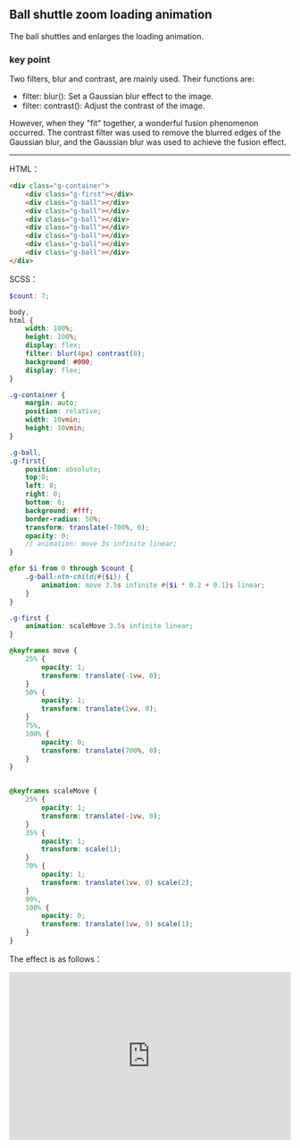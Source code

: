 ## Ball shuttle zoom loading animation

The ball shuttles and enlarges the loading animation.

### key point 

Two filters, blur and contrast, are mainly used. Their functions are:

+ filter: blur(): Set a Gaussian blur effect to the image.
+ filter: contrast(): Adjust the contrast of the image.

However, when they "fit" together, a wonderful fusion phenomenon occurred. The contrast filter was used to remove the blurred edges of the Gaussian blur, and the Gaussian blur was used to achieve the fusion effect.

----

HTML：

```HTML
<div class="g-container">
    <div class="g-first"></div>
    <div class="g-ball"></div>
    <div class="g-ball"></div>
    <div class="g-ball"></div>
    <div class="g-ball"></div>
    <div class="g-ball"></div>
    <div class="g-ball"></div>
    <div class="g-ball"></div>
</div>
```

SCSS：
```scss
$count: 7;

body,
html {
    width: 100%;
    height: 100%;
    display: flex;
    filter: blur(4px) contrast(8);
    background: #000;
    display: flex;
}

.g-container {
    margin: auto;
    position: relative;
    width: 10vmin;
    height: 10vmin;
}

.g-ball,
.g-first{
    position: absolute;
    top:0;
    left: 0;
    right: 0;
    bottom: 0;
    background: #fff;
    border-radius: 50%;
    transform: translate(-700%, 0);
    opacity: 0;
    // animation: move 3s infinite linear;
}

@for $i from 0 through $count { 
    .g-ball:nth-child(#{$i}) {
        animation: move 3.5s infinite #{$i * 0.2 + 0.1}s linear;
    }
}

.g-first {
    animation: scaleMove 3.5s infinite linear;
}

@keyframes move {
    25% {
        opacity: 1;
        transform: translate(-1vw, 0);
    }
    50% {
        opacity: 1;
        transform: translate(1vw, 0);
    }
    75%,
    100% {
        opacity: 0;
        transform: translate(700%, 0);
    }
}


@keyframes scaleMove {
    25% {
        opacity: 1;
        transform: translate(-1vw, 0);
    }
    35% {
        opacity: 1;
        transform: scale(1);
    }
    70% {
        opacity: 1;
        transform: translate(1vw, 0) scale(2);
    }
    90%,
    100% {
        opacity: 0;
        transform: translate(1vw, 0) scale(1);
    }
}
```

The effect is as follows：

<iframe height="300" style="width: 100%;" scrolling="no" title="filter-ball-loading" src="https://codepen.io/dvha/embed/NWeBLjV?default-tab=html%2Cresult" frameborder="no" loading="lazy" allowtransparency="true" allowfullscreen="true">
  See the Pen <a href="https://codepen.io/dvha/pen/NWeBLjV">
  filter-ball-loading</a> by HaDV (<a href="https://codepen.io/dvha">@dvha</a>)
  on <a href="https://codepen.io">CodePen</a>.
</iframe>